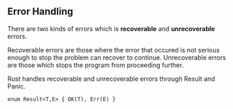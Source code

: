 ## Error Handling
There are two kinds of errors which is **recoverable** and **unrecoverable** errors.
<p>
Recoverable errors are those where the error that occured is not serious enough to stop the problem can recover to continue.
Unrecoverable errors are those which stops the program from proceeding further.

Rust handles recoverable and unrecoverable errors through Result and Panic.

`enum Result<T,E> {
   OK(T),
   Err(E)
}`
